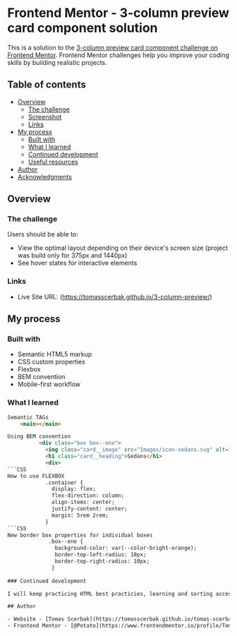 # Frontend Mentor - 3-column preview card component solution

This is a solution to the [3-column preview card component challenge on Frontend Mentor](https://www.frontendmentor.io/challenges/3column-preview-card-component-pH92eAR2-). Frontend Mentor challenges help you improve your coding skills by building realistic projects. 

## Table of contents

- [Overview](#overview)
  - [The challenge](#the-challenge)
  - [Screenshot](#screenshot)
  - [Links](#links)
- [My process](#my-process)
  - [Built with](#built-with)
  - [What I learned](#what-i-learned)
  - [Continued development](#continued-development)
  - [Useful resources](#useful-resources)
- [Author](#author)
- [Acknowledgments](#acknowledgments)

## Overview

### The challenge

Users should be able to:

- View the optimal layout depending on their device's screen size (project was build only for 375px and 1440px)
- See hover states for interactive elements

### Links

- Live Site URL: (https://tomasscerbak.github.io/3-column-preview/)

## My process

### Built with

- Semantic HTML5 markup
- CSS custom properties
- Flexbox
- BEM convention
- Mobile-first workflow
  
### What I learned
```HTML
Semantic TAGs
    <main></main>

Using BEM convention
          <div class="box box--one">
            <img class="card__image" src="Images/icon-sedans.svg" alt="car" />
            <h1 class="card__heading">Sedans</h1>
            <div>
```CSS
How to use FLEXBOX
            .container {
              display: flex;
              flex-direction: column;
              align-items: center;
              justify-content: center;
              margin: 5rem 2rem;
            }
```CSS
New border box properties for individual boxes
             .box--one {
               background-color: var(--color-bright-orange);
               border-top-left-radius: 10px;
               border-top-right-radius: 10px;
              }
              
### Continued development

I will keep practicing HTML best practicies, learning and sorting accessibility issues. Continue learning FLEXBOX capabilities.

## Author

- Website - [Tomas Scerbak](https://tomasscerbak.github.io/tomas-scerbak-portfolio/)
- Frontend Mentor - [@Potato](https://www.frontendmentor.io/profile/TomasScerbak)
